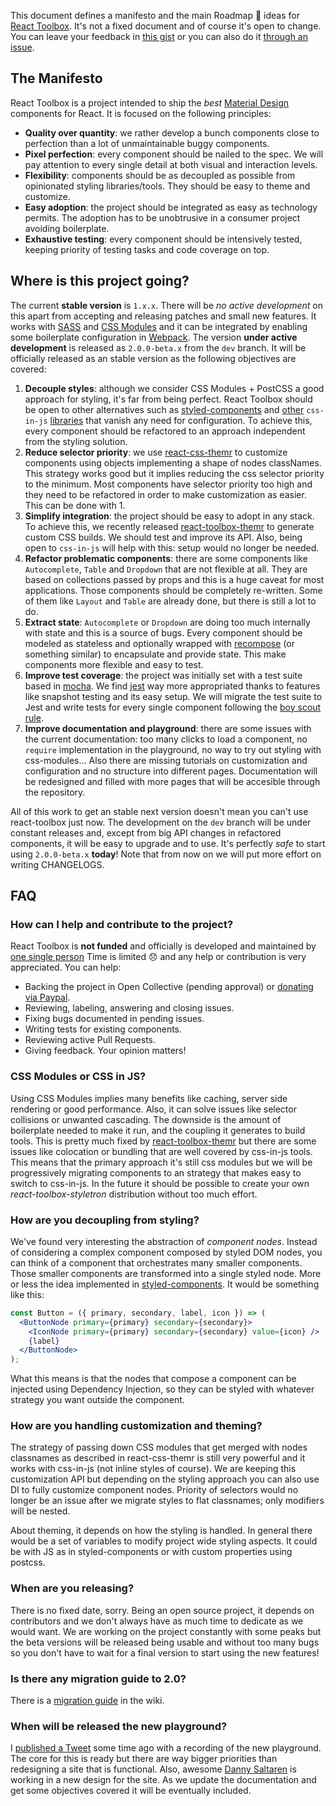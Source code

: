 This document defines a manifesto and the main Roadmap 🚵 ideas for [React Toolbox](www.react-toolbox.io). It's not a fixed document and of course it's open to change. You can leave your feedback in [this gist](https://gist.github.com/javivelasco/259d2087c2a8c3e8f2c5c720d1fd3f2e) or you can also do it [through an issue](https://github.com/react-toolbox/react-toolbox/issues/new).

## The Manifesto 

React Toolbox is a project intended to ship the *best* [Material Design](https://material.io/guidelines/) components for React. It is focused on the following principles:

- **Quality over quantity**: we rather develop a bunch components close to perfection than a lot of unmaintainable buggy components.
- **Pixel perfection**: every component should be nailed to the spec. We will pay attention to every single detail at both visual and interaction levels.
- **Flexibility**: components should be as decoupled as possible from opinionated styling libraries/tools. They should be easy to theme and customize.
- **Easy adoption**: the project should be integrated as easy as technology permits. The adoption has to be unobtrusive in a consumer project avoiding boilerplate.
- **Exhaustive testing**: every component should be intensively tested, keeping priority of testing tasks and code coverage on top.

## Where is this project going?

The current **stable version** is `1.x.x`. There will be *no active development* on this apart from accepting and releasing patches and small new features. It works with [SASS](http://sass-lang.com/) and [CSS Modules](https://github.com/css-modules/css-modules) and it can be integrated by enabling some boilerplate configuration in [Webpack](https://webpack.github.io/). The version **under active development** is released as `2.0.0-beta.x` from the `dev` branch. It will be officially released as an stable version as the following objectives are covered:

1. **Decouple styles**: although we consider CSS Modules + PostCSS a good approach for styling, it's far from being perfect. React Toolbox should be open to other alternatives such as [styled-components](https://styled-components.com/) and [other](https://github.com/rtsao/styletron) `css-in-js` [libraries](http://fela.js.org/) that vanish any need for configuration. To achieve this, every component should be refactored to an approach independent from the styling solution.
2. **Reduce selector priority**: we use [react-css-themr](https://github.com/javivelasco/react-css-themr) to customize components using objects implementing a shape of nodes classNames. This strategy works good but it implies reducing the css selector priority to the minimum. Most components have selector priority too high and they need to be refactored in order to make customization as easier. This can be done with 1.
3. **Simplify integration**: the project should be easy to adopt in any stack. To achieve this, we recently released [react-toolbox-themr](https://github.com/react-toolbox/react-toolbox-themr) to generate custom CSS builds. We should test and improve its API. Also, being open to `css-in-js` will help with this:  setup would no longer be needed.
4. **Refactor problematic components**: there are some components like `Autocomplete`, `Table` and `Dropdown` that are not flexible at all. They are based on collections passed by props and this is a huge caveat for most applications. Those components should be completely re-written. Some of them like `Layout` and `Table` are already done, but there is still a lot to do.
5. **Extract state**: `Autocomplete` or `Dropdown` are doing too much internally with state and this is a source of bugs. Every component should be modeled as stateless and optionally wrapped with [recompose](https://github.com/acdlite/recompose) (or something similar) to encapsulate and provide state. This make components more flexible and easy to test.
6. **Improve test coverage**: the project was initially set with a test suite based in [mocha](https://mochajs.org/). We find [jest](https://facebook.github.io/jest/) way more appropriated thanks to features like snapshot testing and its easy setup. We will migrate the test suite to Jest and write tests for every single component following the [boy scout rule](http://programmer.97things.oreilly.com/wiki/index.php/The_Boy_Scout_Rule).
7. **Improve documentation and playground**: there are some issues with the current documentation: too many clicks to load a component, no `require` implementation in the playground, no way to try out styling with css-modules... Also there are missing tutorials on customization and configuration and no structure into different pages. Documentation will be redesigned and filled with more pages that will be accesible through the repository.

All of this work to get an stable next version doesn't mean you can't use react-toolbox just now. The development on the `dev` branch will be under constant releases and, except from big API changes in refactored components, it will be easy to upgrade and to use. It's perfectly *safe* to start using `2.0.0-beta.x` **today**! Note that from now on we will put more effort on writing CHANGELOGS.

## FAQ

### How can I help and contribute to the project?

React Toolbox is **not funded** and officially is developed and maintained by [one single person](http://twitter.com/javivelasco) Time is limited 😞 and any help or contribution is very appreciated. You can help:

- Backing the project in Open Collective (pending approval) or [donating via Paypal](https://paypal.me/javivelasco).
- Reviewing, labeling, answering and closing issues.
- Fixing bugs documented in pending issues.
- Writing tests for existing components.
- Reviewing active Pull Requests.
- Giving feedback. Your opinion matters!

### CSS Modules or CSS in JS?

Using CSS Modules implies many benefits like caching, server side rendering or good performance. Also, it can solve issues like selector collisions or unwanted cascading. The downside is the amount of boilerplate needed to make it run, and the coupling it generates to build tools. This is pretty much fixed by [react-toolbox-themr](https://github.com/react-toolbox/react-toolbox-themr) but there are some issues like colocation or bundling that are well covered by css-in-js tools. This means that the primary approach it's still css modules but we will be progressively migrating components to an strategy that makes easy to switch to css-in-js. In the future it should be possible to create your own *react-toolbox-styletron* distribution without too much effort.

### How are you decoupling from styling?

We've found very interesting the abstraction of *component nodes*. Instead of considering a complex component composed by styled DOM nodes, you can think of a component that orchestrates many smaller components. Those smaller components are transformed into a single styled node. More or less the idea implemented in [styled-components](https://styled-components.com/). It would be something like this:

```jsx
const Button = ({ primary, secondary, label, icon }) => (
  <ButtonNode primary={primary} secondary={secondary}>
    <IconNode primary={primary} secondary={secondary} value={icon} />
    {label}
  </ButtonNode>
);
```

What this means is that the nodes that compose a component can be injected using Dependency Injection, so they can be styled with whatever strategy you want outside the component.

### How are you handling customization and theming?

The strategy of passing down CSS modules that get merged with nodes classnames as described in react-css-themr is still very powerful and it works with css-in-js (not inline styles of course). We are keeping this customization API but depending on the styling approach you can also use DI to fully customize component nodes. Priority of selectors would no longer be an issue after we migrate styles to flat classnames; only modifiers will be nested.

About theming, it depends on how the styling is handled. In general there would be a set of variables to modify project wide styling aspects. It could be with JS as in styled-components or with custom properties using postcss.

### When are you releasing?

There is no fixed date, sorry. Being an open source project, it depends on contributors and we don't always have as much time to dedicate as we would want. We are working on the project constantly with some peaks but the beta versions will be released being usable and without too many bugs so you don't have to wait for a final version to start using the new features!

### Is there any migration guide to 2.0?

There is a [migration guide](https://github.com/react-toolbox/react-toolbox/wiki/Migrating-from-version-1.3-to-2.0) in the wiki.

### When will be released the new playground?

I [published a Tweet](https://twitter.com/javivelasco/status/765292988402630656) some time ago with a recording of the new playground. The core for this is ready but there are way bigger priorities than redesigning a site that is functional. Also, awesome [Danny Saltaren](http://dsaltaren.com/) is working in a new design for the site. As we update the documentation and get some objectives covered it will be eventually included.
